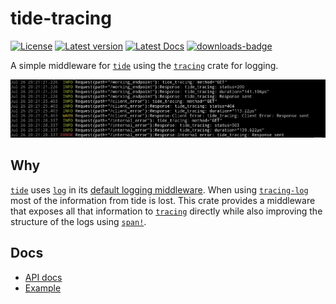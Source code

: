 # tide-tracing

[![License](https://img.shields.io/crates/l/tide-tracing.svg)](https://crates.io/crates/tide-tracing)
[![Latest version](https://img.shields.io/crates/v/tide-tracing.svg)](https://crates.io/crates/tide-tracing)
[![Latest Docs](https://docs.rs/tide-tracing/badge.svg)](https://docs.rs/tide-tracing/)
[![downloads-badge](https://img.shields.io/crates/d/tide-tracing.svg)](https://crates.io/crates/tide-tracing)


A simple middleware for [`tide`](https://github.com/http-rs/tide) using the [`tracing`](https://github.com/tokio-rs/tracing) crate for logging.


[![tide-tracing in action](/examples/example.png)](https://github.com/ethanboxx/tide-tracing/blob/master/examples/main.rs)

## Why

[`tide`](https://github.com/http-rs/tide) uses [`log`](https://github.com/rust-lang/log) in its [default logging middleware](https://docs.rs/tide/0.12.0/tide/log/struct.LogMiddleware.html). When using [`tracing-log`](https://github.com/tokio-rs/tracing/tree/master/tracing-log) most of the information from tide is lost. This crate provides a middleware that exposes all that information to [`tracing`](https://github.com/tokio-rs/tracing) directly while also improving the structure of the logs using [`span!`](https://docs.rs/tracing/0.1.17/tracing/span/index.html).

## Docs

- [API docs](https://docs.rs/tide-tracing/)
- [Example](https://github.com/ethanboxx/tide-tracing/blob/master/examples/main.rs)